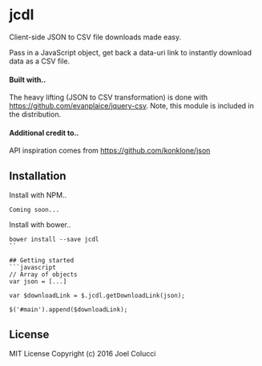 # jcdl
Client-side JSON to CSV file downloads made easy.

Pass in a JavaScript object, get back a data-uri link to instantly download data as a CSV file.

#### Built with..
The heavy lifting (JSON to CSV transformation) is done with https://github.com/evanplaice/jquery-csv.
Note, this module is included in the distribution.

#### Additional credit to..
API inspiration comes from https://github.com/konklone/json

## Installation
Install with NPM..
```
Coming soon...
```

Install with bower..
```
bower install --save jcdl
``

## Getting started
```javascript
// Array of objects
var json = [...]

var $downloadLink = $.jcdl.getDownloadLink(json);

$('#main').append($downloadLink);
```

## License
MIT License Copyright (c) 2016 Joel Colucci
